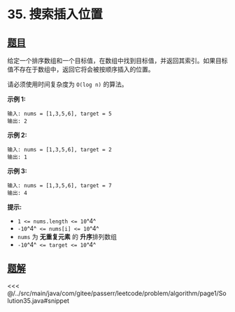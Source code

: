 # 35. 搜索插入位置

## [题目](https://leetcode.cn/problems/search-insert-position/)
给定一个排序数组和一个目标值，在数组中找到目标值，并返回其索引。如果目标值不存在于数组中，返回它将会被按顺序插入的位置。

请必须使用时间复杂度为 `O(log n)` 的算法。

**示例 1:**

```
输入: nums = [1,3,5,6], target = 5
输出: 2
```

**示例 2:**

```
输入: nums = [1,3,5,6], target = 2
输出: 1
```

**示例 3:**

```
输入: nums = [1,3,5,6], target = 7
输出: 4
```

**提示:**

* `1 <= nums.length <= 10`^4^
* `-10`^4^` <= nums[i] <= 10`^4^
* `nums` 为 **无重复元素** 的 **升序**排列数组
* `-10`^4^` <= target <= 10`^4^


## [题解](https://github.com/PasseRR/JavaLeetCode/blob/master/src/main/java/com/gitee/passerr/leetcode/problem/algorithm/page1/Solution35.java)

<<< @/../src/main/java/com/gitee/passerr/leetcode/problem/algorithm/page1/Solution35.java#snippet
